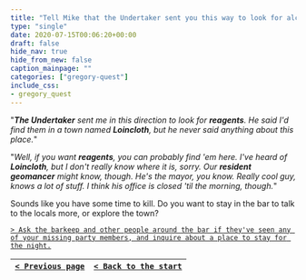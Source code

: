 ```yaml
---
title: "Tell Mike that the Undertaker sent you this way to look for alchemical reagents in a town named Loincloth, but that he didn't mention anything about sumo wrestlers on the way."
type: "single"
date: 2020-07-15T00:06:20+00:00
draft: false
hide_nav: true
hide_from_new: false
caption_mainpage: ""
categories: ["gregory-quest"]
include_css:
- gregory_quest
---
```


"***The Undertaker** sent me in this direction to look for **reagents**. He said I'd find them in a town named **Loincloth**, but he never said anything about this place.*"

"*Well, if you want **reagents**, you can probably find 'em here. I've heard of **Loincloth**, but I don't really know where it is, sorry. Our **resident geomancer** might know, though. He's the mayor, you know. Really cool guy, knows a lot of stuff. I think his office is closed 'til the morning, though.*" 

Sounds like you have some time to kill. Do you want to stay in the bar to talk to the locals more, or explore the town?

[``> Ask the barkeep and other people around the bar if they've seen any of your missing party members, and inquire about a place to stay for the night.``](../62)

|[``< Previous page``](../60)|[``< Back to the start``](../)|
|---|---|